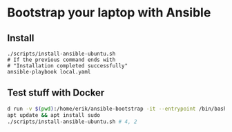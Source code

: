 # Bootstrap your laptop with Ansible

## Install

```shell
./scripts/install-ansible-ubuntu.sh
# If the previous command ends with
# "Installation completed successfully"
ansible-playbook local.yaml
```

## Test stuff with Docker

```bash
d run -v $(pwd):/home/erik/ansible-bootstrap -it --entrypoint /bin/bash ubuntu
apt update && apt install sudo
./scripts/install-ansible-ubuntu.sh # 4, 2
```
